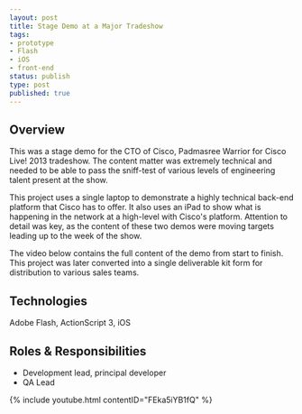```yaml
---
layout: post
title: Stage Demo at a Major Tradeshow
tags:
- prototype
- Flash
- iOS
- front-end
status: publish
type: post
published: true
---
```

## Overview

This was a stage demo for the CTO of Cisco, Padmasree Warrior for Cisco Live! 2013 tradeshow. The content matter was extremely technical and needed to be able to pass the sniff-test of various levels of engineering talent present at the show.

This project uses a single laptop to demonstrate a highly technical back-end platform that Cisco has to offer. It also uses an iPad to show what is happening in the network at a high-level with Cisco's platform. Attention to detail was key, as the content of these two demos were moving targets leading up to the week of the show.

The video below contains the full content of the demo from start to finish. This project was later converted into a single deliverable kit form for distribution to various sales teams.

## Technologies

Adobe Flash, ActionScript 3, iOS

## Roles &amp; Responsibilities

- Development lead, principal developer
- QA Lead

{% include youtube.html contentID="FEka5iYB1fQ" %}
